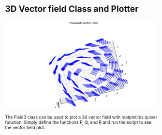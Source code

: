 # 3D Vector field Class and Plotter
![Field3 Banner](banner.png)

The Field3 class can be used to plot a 3d vector field with matplotlibs quiver function. Simply define the functions P, Q, and R and run the script to see the vector field plot.